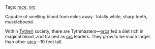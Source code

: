 Tags: [race](Races), [orc](Orcs)

Capable of smelling blood from miles away. Totally white, sharp teeth, musclebound.

Within [Tytheri](Tytheri) society, there are Tythmasters—[orcs](Orcs) fed a diet rich in magical blood, and trained as [orc](Orcs) leaders. They grow to be much larger than other [orcs](Orcs)—10 feet tall.
